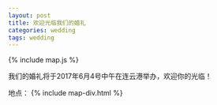 ```yaml
---
layout: post
title: 欢迎光临我们的婚礼
categories: wedding
tags: wedding
---
```


{% include map.js %}

我们的婚礼将于2017年6月4号中午在连云港举办，欢迎你的光临！

地点：
{% include map-div.html %}

